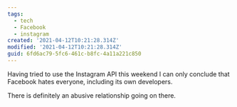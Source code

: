 ```yaml
---
tags:
  - tech
  - Facebook
  - instagram
created: '2021-04-12T10:21:28.314Z'
modified: '2021-04-12T10:21:28.314Z'
guid: 6fd6ac79-5fc6-461c-b8fc-4a11a221c850
---
```

Having tried to use the Instagram API this weekend I can only conclude that Facebook hates everyone, including its own developers.

There is definitely an abusive relationship going on there.
